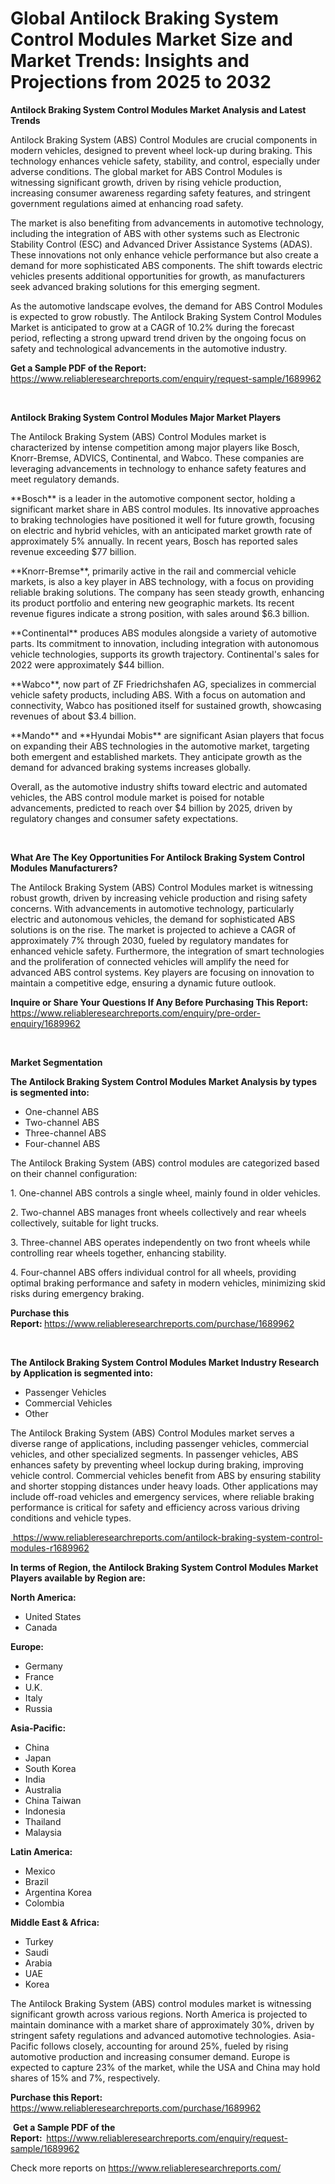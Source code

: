 <p><h1>Global Antilock Braking System Control Modules Market Size and Market Trends: Insights and Projections from 2025 to 2032</h1></p><p><strong>Antilock Braking System Control Modules Market Analysis and Latest Trends</strong></p>
<p><p>Antilock Braking System (ABS) Control Modules are crucial components in modern vehicles, designed to prevent wheel lock-up during braking. This technology enhances vehicle safety, stability, and control, especially under adverse conditions. The global market for ABS Control Modules is witnessing significant growth, driven by rising vehicle production, increasing consumer awareness regarding safety features, and stringent government regulations aimed at enhancing road safety.</p><p>The market is also benefiting from advancements in automotive technology, including the integration of ABS with other systems such as Electronic Stability Control (ESC) and Advanced Driver Assistance Systems (ADAS). These innovations not only enhance vehicle performance but also create a demand for more sophisticated ABS components. The shift towards electric vehicles presents additional opportunities for growth, as manufacturers seek advanced braking solutions for this emerging segment. </p><p>As the automotive landscape evolves, the demand for ABS Control Modules is expected to grow robustly. The Antilock Braking System Control Modules Market is anticipated to grow at a CAGR of 10.2% during the forecast period, reflecting a strong upward trend driven by the ongoing focus on safety and technological advancements in the automotive industry.</p></p>
<p><strong>Get a Sample PDF of the Report:&nbsp;</strong> <a href="https://www.reliableresearchreports.com/enquiry/request-sample/1689962?utm_campaign=3319&utm_medium=2&utm_source=Github&utm_content=ia&utm_term=26032025&utm_id=antilock-braking-system-control-modules">https://www.reliableresearchreports.com/enquiry/request-sample/1689962</a></p>
<p>&nbsp;</p>
<p><strong>Antilock Braking System Control Modules Major Market Players</strong></p>
<p><p>The Antilock Braking System (ABS) Control Modules market is characterized by intense competition among major players like Bosch, Knorr-Bremse, ADVICS, Continental, and Wabco. These companies are leveraging advancements in technology to enhance safety features and meet regulatory demands.</p><p>**Bosch** is a leader in the automotive component sector, holding a significant market share in ABS control modules. Its innovative approaches to braking technologies have positioned it well for future growth, focusing on electric and hybrid vehicles, with an anticipated market growth rate of approximately 5% annually. In recent years, Bosch has reported sales revenue exceeding $77 billion.</p><p>**Knorr-Bremse**, primarily active in the rail and commercial vehicle markets, is also a key player in ABS technology, with a focus on providing reliable braking solutions. The company has seen steady growth, enhancing its product portfolio and entering new geographic markets. Its recent revenue figures indicate a strong position, with sales around $6.3 billion.</p><p>**Continental** produces ABS modules alongside a variety of automotive parts. Its commitment to innovation, including integration with autonomous vehicle technologies, supports its growth trajectory. Continental's sales for 2022 were approximately $44 billion.</p><p>**Wabco**, now part of ZF Friedrichshafen AG, specializes in commercial vehicle safety products, including ABS. With a focus on automation and connectivity, Wabco has positioned itself for sustained growth, showcasing revenues of about $3.4 billion.</p><p>**Mando** and **Hyundai Mobis** are significant Asian players that focus on expanding their ABS technologies in the automotive market, targeting both emergent and established markets. They anticipate growth as the demand for advanced braking systems increases globally.</p><p>Overall, as the automotive industry shifts toward electric and automated vehicles, the ABS control module market is poised for notable advancements, predicted to reach over $4 billion by 2025, driven by regulatory changes and consumer safety expectations.</p></p>
<p>&nbsp;</p>
<p><strong>What Are The Key Opportunities For Antilock Braking System Control Modules Manufacturers?</strong></p>
<p><p>The Antilock Braking System (ABS) Control Modules market is witnessing robust growth, driven by increasing vehicle production and rising safety concerns. With advancements in automotive technology, particularly electric and autonomous vehicles, the demand for sophisticated ABS solutions is on the rise. The market is projected to achieve a CAGR of approximately 7% through 2030, fueled by regulatory mandates for enhanced vehicle safety. Furthermore, the integration of smart technologies and the proliferation of connected vehicles will amplify the need for advanced ABS control systems. Key players are focusing on innovation to maintain a competitive edge, ensuring a dynamic future outlook.</p></p>
<p><strong>Inquire or Share Your Questions If Any Before Purchasing This Report:</strong> <a href="https://www.reliableresearchreports.com/enquiry/pre-order-enquiry/1689962?utm_campaign=3319&utm_medium=2&utm_source=Github&utm_content=ia&utm_term=26032025&utm_id=antilock-braking-system-control-modules">https://www.reliableresearchreports.com/enquiry/pre-order-enquiry/1689962</a></p>
<p>&nbsp;</p>
<p><strong>Market Segmentation</strong></p>
<p><strong>The Antilock Braking System Control Modules Market Analysis by types is segmented into:</strong></p>
<p><ul><li>One-channel ABS</li><li>Two-channel ABS</li><li>Three-channel ABS</li><li>Four-channel ABS</li></ul></p>
<p><p>The Antilock Braking System (ABS) control modules are categorized based on their channel configuration: </p><p>1. One-channel ABS controls a single wheel, mainly found in older vehicles.</p><p>2. Two-channel ABS manages front wheels collectively and rear wheels collectively, suitable for light trucks.</p><p>3. Three-channel ABS operates independently on two front wheels while controlling rear wheels together, enhancing stability.</p><p>4. Four-channel ABS offers individual control for all wheels, providing optimal braking performance and safety in modern vehicles, minimizing skid risks during emergency braking.</p></p>
<p><strong>Purchase this Report:&nbsp;</strong><a href="https://www.reliableresearchreports.com/purchase/1689962?utm_campaign=3319&utm_medium=2&utm_source=Github&utm_content=ia&utm_term=26032025&utm_id=antilock-braking-system-control-modules">https://www.reliableresearchreports.com/purchase/1689962</a></p>
<p>&nbsp;</p>
<p><strong>The Antilock Braking System Control Modules Market Industry Research by Application is segmented into:</strong></p>
<p><ul><li>Passenger Vehicles</li><li>Commercial Vehicles</li><li>Other</li></ul></p>
<p><p>The Antilock Braking System (ABS) Control Modules market serves a diverse range of applications, including passenger vehicles, commercial vehicles, and other specialized segments. In passenger vehicles, ABS enhances safety by preventing wheel lockup during braking, improving vehicle control. Commercial vehicles benefit from ABS by ensuring stability and shorter stopping distances under heavy loads. Other applications may include off-road vehicles and emergency services, where reliable braking performance is critical for safety and efficiency across various driving conditions and vehicle types.</p></p>
<p><a href="https://www.reliableresearchreports.com/antilock-braking-system-control-modules-r1689962?utm_campaign=3319&utm_medium=2&utm_source=Github&utm_content=ia&utm_term=26032025&utm_id=antilock-braking-system-control-modules">&nbsp;https://www.reliableresearchreports.com/antilock-braking-system-control-modules-r1689962</a></p>
<p><strong>In terms of Region, the Antilock Braking System Control Modules Market Players available by Region are:</strong></p>
<p>
    <p> <strong> North America: </strong>
        <ul>
            <li>United States</li>
            <li>Canada</li>
        </ul>
        </p> 
    <p> <strong> Europe: </strong>
        <ul>
            <li>Germany</li>
            <li>France</li>
            <li>U.K.</li>
            <li>Italy</li>
            <li>Russia</li>
        </ul>
        </p> 
    <p> <strong> Asia-Pacific: </strong>
        <ul>
            <li>China</li>
            <li>Japan</li>
            <li>South Korea</li>
            <li>India</li>
            <li>Australia</li>
            <li>China Taiwan</li>
            <li>Indonesia</li>
            <li>Thailand</li>
            <li>Malaysia</li>
        </ul>
        </p> 
    <p> <strong> Latin America: </strong>
        <ul>
            <li>Mexico</li>
            <li>Brazil</li>
            <li>Argentina Korea</li>
            <li>Colombia</li>
        </ul>
        </p> 
    <p> <strong> Middle East & Africa: </strong>
        <ul>
            <li>Turkey</li>
            <li>Saudi</li>
            <li>Arabia</li>
            <li>UAE</li>
            <li>Korea</li>
        </ul>
    </p>
    </p>
<p><p>The Antilock Braking System (ABS) control modules market is witnessing significant growth across various regions. North America is projected to maintain dominance with a market share of approximately 30%, driven by stringent safety regulations and advanced automotive technologies. Asia-Pacific follows closely, accounting for around 25%, fueled by rising automotive production and increasing consumer demand. Europe is expected to capture 23% of the market, while the USA and China may hold shares of 15% and 7%, respectively.</p></p>
<p><strong>Purchase this Report: </strong><a href="https://www.reliableresearchreports.com/purchase/1689962?utm_campaign=3319&utm_medium=2&utm_source=Github&utm_content=ia&utm_term=26032025&utm_id=antilock-braking-system-control-modules">https://www.reliableresearchreports.com/purchase/1689962</a></p>
<p>&nbsp;<strong>Get a Sample PDF of the Report:&nbsp;&nbsp;</strong><a href="https://www.reliableresearchreports.com/enquiry/request-sample/1689962?utm_campaign=3319&utm_medium=2&utm_source=Github&utm_content=ia&utm_term=26032025&utm_id=antilock-braking-system-control-modules">https://www.reliableresearchreports.com/enquiry/request-sample/1689962</a></p>
<p><strong></strong></p>
<p>Check more reports on <a href="https://www.reliableresearchreports.com/?utm_campaign=3319&utm_medium=2&utm_source=Github&utm_content=ia&utm_term=26032025&utm_id=antilock-braking-system-control-modules">https://www.reliableresearchreports.com/</a></p>